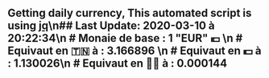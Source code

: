 ## Getting daily currency, This automated script is using [jq](https://stedolan.github.io/jq/)\n## Last Update:  2020-03-10 à 20:22:34\n # Monaie de base : 1 "EUR" 💶 \n # Equivaut en 🇹🇳 à :  3.166896 \n # Equivaut en 💵 à : 1.130026\n # Equivaut en 🐱‍💻 à :  0.000144
